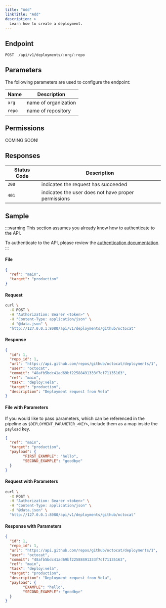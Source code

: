 ```yaml
---
title: "Add"
linkTitle: "Add"
description: >
  Learn how to create a deployment.
---
```


## Endpoint

```
POST  /api/v1/deployments/:org/:repo
```

## Parameters

The following parameters are used to configure the endpoint:

| Name   | Description          |
| ------ | -------------------- |
| `org`  | name of organization |
| `repo` | name of repository   |

## Permissions

COMING SOON!

## Responses

| Status Code | Description                                         |
| ----------- | --------------------------------------------------- |
| `200`       | indicates the request has succeeded                 |
| `401`       | indicates the user does not have proper permissions |

## Sample

:::warning
This section assumes you already know how to authenticate to the API.

To authenticate to the API, please review the [authentication documentation](/docs/reference/api/authentication/).
:::

#### File

```json
{
  "ref": "main",
  "target": "production"
}
```

#### Request

```sh
curl \
  -X POST \
  -H "Authorization: Bearer <token>" \
  -H "Content-Type: application/json" \
  -d "@data.json" \
  "http://127.0.0.1:8080/api/v1/deployments/github/octocat"
```

#### Response

```json
{
  "id": 1,
  "repo_id": 1,
  "url": "https://api.github.com/repos/github/octocat/deployments/1",
  "user": "octocat",
  "commit": "48afb5bdc41ad69bf22588491333f7cf71135163",
  "ref": "main",
  "task": "deploy:vela",
  "target": "production",
  "description": "Deployment request from Vela"
}
```

#### File with Parameters

If you would like to pass parameters, which can be referenced in the pipeline as `$DEPLOYMENT_PARAMETER_<KEY>`, include them as a map inside the `payload` key.

```json
{
  "ref": "main",
  "target": "production",
  "payload": {
		"FIRST_EXAMPLE": "hello",
		"SECOND_EXAMPLE": "goodbye"
  }
}
```

#### Request with Parameters

```sh
curl \
  -X POST \
  -H "Authorization: Bearer <token>" \
  -H "Content-Type: application/json" \
  -d "@data.json" \
  "http://127.0.0.1:8080/api/v1/deployments/github/octocat"
```

#### Response with Parameters

```json
{
  "id": 1,
  "repo_id": 1,
  "url": "https://api.github.com/repos/github/octocat/deployments/1",
  "user": "octocat",
  "commit": "48afb5bdc41ad69bf22588491333f7cf71135163",
  "ref": "main",
  "task": "deploy:vela",
  "target": "production",
  "description": "Deployment request from Vela",
  "payload": {
		"EXAMPLE": "hello",
		"SECOND_EXAMPLE": "goodbye"
  }
}
```

